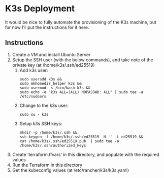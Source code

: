 # K3s Deployment

It would be nice to fully automate the provisioning of the K3s machine, but for now I'll put the instructions for it here.

## Instructions

1. Create a VM and install Ubuntu Server
2. Setup the SSH user (with the below commands), and take note of the private key (at /home/k3s/.ssh/ed25519)
   1. Add k3s user:
        ```
        sudo useradd k3s &&
        sudo mkhomedir_helper k3s &&
        sudo usermod -s /bin/bash k3s &&
        sudo echo -e "k3s ALL=(ALL) NOPASSWD: ALL" | sudo tee -a /etc/sudoers
        ```
   4. Change to the k3s user:
        ```
        sudo su - k3s
        ```
   5. Setup k3s SSH keys:
        ```
        mkdir -p /home/k3s/.ssh &&
        ssh-keygen -f /home/k3s/.ssh/ed25519 -N '' -t ed25519 &&
        cat /home/k3s/.ssh/ed25519.pub  | sudo tee -a /home/k3s/.ssh/authorized_keys
        ```
3. Create 'terraform.tfvars' in this directory, and populate with the required values
4. Run the Terraform in this directory
5. Get the kubeconfig values (at /etc/rancher/k3s/k3s.yaml)
